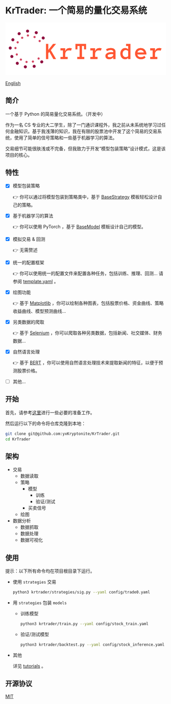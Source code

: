 # KrTrader: 一个简易的量化交易系统

![](assets/logo.png)

[English](index.md)

## 简介

一个基于 Python 的简易量化交易系统。（开发中）

作为一名 CS 专业的大二学生，除了一门通识课程外，我之前从未系统地学习过任何金融知识。基于我浅薄的知识，我在有限的股票池中开发了这个简易的交易系统，使用了简单的信号策略和一些基于机器学习的算法。

交易细节可能很肤浅或不完备，但我致力于开发“模型包装策略”设计模式，这是该项目的核心。

## 特性
- [x] 模型包装策略
  
  👉 你可以通过将模型包装到策略类中，基于 [BaseStrategy](https://github.com/yxKryptonite/KrTrader/blob/master/krtrader/strategies/base.py) 模板轻松设计自己的策略。
- [x] 基于机器学习的算法 
  
  👉 你可以使用 PyTorch ，基于 [BaseModel](https://github.com/yxKryptonite/KrTrader/blob/master/krtrader/models/base.py) 模板设计自己的模型。
- [x] 模拟交易 & 回测
  
  👉 无需赘述
- [x] 统一的配置框架
  
  👉 你可以使用统一的配置文件来配置各种任务，包括训练、推理、回测... 请参阅 [template.yaml](https://github.com/yxKryptonite/KrTrader/blob/master/config/template.yaml) 。
- [x] 绘图功能
  
  👉 基于 [Matplotlib](https://matplotlib.org/) ，你可以绘制各种图表，包括股票价格、资金曲线、策略收益曲线、模型预测曲线...
- [x] 另类数据的爬取
  
  👉 基于 [Selenium](https://selenium-python.readthedocs.io/) ，你可以爬取各种另类数据，包括新闻、社交媒体、财务数据...
- [x] 自然语言处理
  
  👉 基于 [BERT](https://arxiv.org/abs/1810.04805) ，你可以使用自然语言处理技术来提取新闻的特征，以便于预测股票价格。
- [ ] 其他...

## 开始

首先，请参考[这里](https://github.com/yxKryptonite/KrTrader#preparations)进行一些必要的准备工作。

然后运行以下的命令将仓库克隆到本地：

```bash
git clone git@github.com:yxKryptonite/KrTrader.git
cd KrTrader
```

## 架构

- 交易
  - 数据读取
  - 策略
    - 模型
      - 训练
      - 验证/测试
    - 买卖信号
  - 绘图
- 数据分析
  - 数据抓取
  - 数据处理
  - 数据可视化

## 使用

提示：以下所有命令均在项目根目录下运行。

- 使用 `strategies` 交易
  ```bash
  python3 krtrader/strategies/sig.py --yaml config/trade0.yaml
  ```
- 用 `strategies` 包装 `models`
  - 训练模型
    ```bash
    python3 krtrader/train.py --yaml config/stock_train.yaml
    ```
  - 验证/测试模型
    ```bash
    python3 krtrader/backtest.py --yaml config/stock_inference.yaml
    ```
- 其他
  
  详见 [tutorials](https://github.com/yxKryptonite/KrTrader/tree/master/krtrader/tutorials) 。

## 开源协议

[MIT](https://choosealicense.com/licenses/mit/)